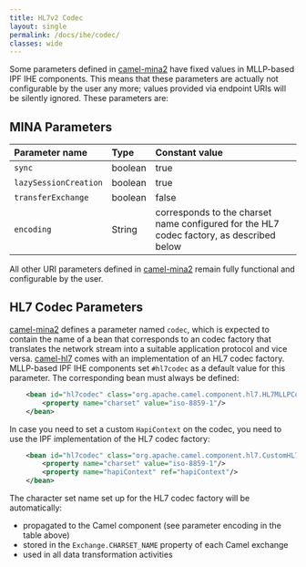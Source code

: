 ```yaml
---
title: HL7v2 Codec
layout: single
permalink: /docs/ihe/codec/
classes: wide
---
```


Some parameters defined in [camel-mina2][] have fixed values in MLLP-based IPF IHE components. 
This means that these parameters are actually not configurable by the user any more; 
values provided via endpoint URIs will be silently ignored. 
These parameters are:

## MINA Parameters

| Parameter name        | Type       | Constant value | 
|:----------------------|:-----------|:---------------|
| `sync`                | boolean    | true           |
| `lazySessionCreation` | boolean    | true           |
| `transferExchange`    | boolean    | false          | 
| `encoding`            | String     | corresponds to the charset name configured for the HL7 codec factory, as described below |

All other URI parameters defined in [camel-mina2][] remain fully functional and configurable by the user.

## HL7 Codec Parameters

[camel-mina2][] defines a parameter named `codec`, which is expected to contain the name of a bean that corresponds to an codec factory 
that translates the network stream into a suitable application protocol and vice versa. 
[camel-hl7][] comes with an implementation of an HL7 codec factory. MLLP-based IPF IHE components set `#hl7codec` as a default value for this parameter. 
The corresponding bean must always be defined:

```xml
    <bean id="hl7codec" class="org.apache.camel.component.hl7.HL7MLLPCodec">
        <property name="charset" value="iso-8859-1"/>
    </bean>
```

In case you need to set a custom `HapiContext` on the codec, you need to use the IPF implementation of the HL7 codec factory:

```xml
    <bean id="hl7codec" class="org.apache.camel.component.hl7.CustomHL7MLLPCodec">
        <property name="charset" value="iso-8859-1"/>
        <property name="hapiContext" ref="hapiContext"/>
    </bean>
```

The character set name set up for the HL7 codec factory will be automatically:

* propagated to the Camel component (see parameter encoding in the table above)
* stored in the `Exchange.CHARSET_NAME` property of each Camel exchange
* used in all data transformation activities


[camel-mina2]: https://camel.apache.org/mina2.html
[camel-hl7]: https://camel.apache.org/hl7.html